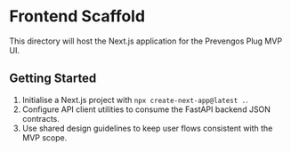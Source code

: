 # Frontend Scaffold

This directory will host the Next.js application for the Prevengos Plug MVP UI.

## Getting Started
1. Initialise a Next.js project with `npx create-next-app@latest .`.
2. Configure API client utilities to consume the FastAPI backend JSON contracts.
3. Use shared design guidelines to keep user flows consistent with the MVP scope.
